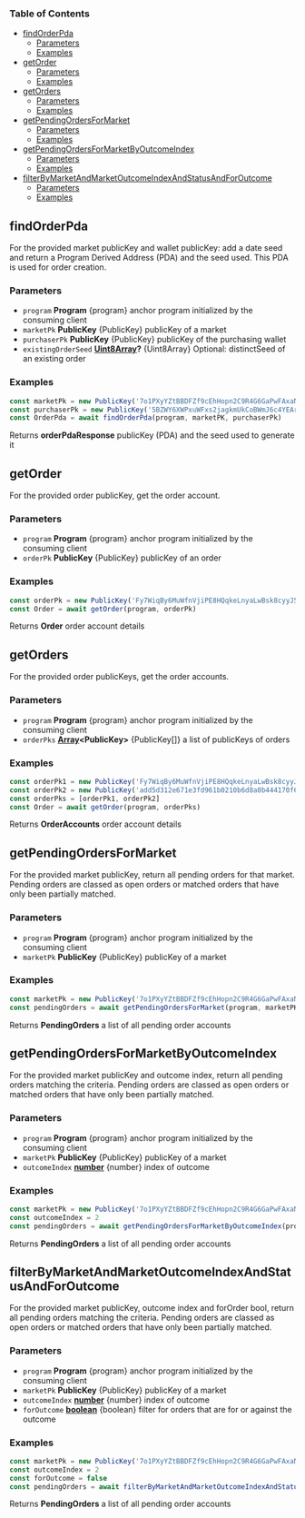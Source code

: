 <!-- Generated by documentation.js. Update this documentation by updating the source code. -->

### Table of Contents

*   [findOrderPda][1]
    *   [Parameters][2]
    *   [Examples][3]
*   [getOrder][4]
    *   [Parameters][5]
    *   [Examples][6]
*   [getOrders][7]
    *   [Parameters][8]
    *   [Examples][9]
*   [getPendingOrdersForMarket][10]
    *   [Parameters][11]
    *   [Examples][12]
*   [getPendingOrdersForMarketByOutcomeIndex][13]
    *   [Parameters][14]
    *   [Examples][15]
*   [filterByMarketAndMarketOutcomeIndexAndStatusAndForOutcome][16]
    *   [Parameters][17]
    *   [Examples][18]

## findOrderPda

For the provided market publicKey and wallet publicKey: add a date seed and return a Program Derived Address (PDA) and the seed used. This PDA is used for order creation.

### Parameters

*   `program` **Program** {program} anchor program initialized by the consuming client
*   `marketPk` **PublicKey** {PublicKey} publicKey of a market
*   `purchaserPk` **PublicKey** {PublicKey} publicKey of the purchasing wallet
*   `existingOrderSeed` **[Uint8Array][19]?** {Uint8Array} Optional: distinctSeed of an existing order

### Examples

```javascript
const marketPk = new PublicKey('7o1PXyYZtBBDFZf9cEhHopn2C9R4G6GaPwFAxaNWM33D')
const purchaserPk = new PublicKey('5BZWY6XWPxuWFxs2jagkmUkCoBWmJ6c4YEArr83hYBWk')
const OrderPda = await findOrderPda(program, marketPK, purchaserPk)
```

Returns **orderPdaResponse** publicKey (PDA) and the seed used to generate it

## getOrder

For the provided order publicKey, get the order account.

### Parameters

*   `program` **Program** {program} anchor program initialized by the consuming client
*   `orderPk` **PublicKey** {PublicKey} publicKey of an order

### Examples

```javascript
const orderPk = new PublicKey('Fy7WiqBy6MuWfnVjiPE8HQqkeLnyaLwBsk8cyyJ5WD8X')
const Order = await getOrder(program, orderPk)
```

Returns **Order** order account details

## getOrders

For the provided order publicKeys, get the order accounts.

### Parameters

*   `program` **Program** {program} anchor program initialized by the consuming client
*   `orderPks` **[Array][20]\<PublicKey>** {PublicKey\[]} a list of publicKeys of orders

### Examples

```javascript
const orderPk1 = new PublicKey('Fy7WiqBy6MuWfnVjiPE8HQqkeLnyaLwBsk8cyyJ5WD8X')
const orderPk2 = new PublicKey('add5d312e671e3fd961b0210b6d8a0b444170f6b39ab')
const orderPks = [orderPk1, orderPk2]
const Order = await getOrder(program, orderPks)
```

Returns **OrderAccounts** order account details

## getPendingOrdersForMarket

For the provided market publicKey, return all pending orders for that market. Pending orders are classed as open orders or matched orders that have only been partially matched.

### Parameters

*   `program` **Program** {program} anchor program initialized by the consuming client
*   `marketPk` **PublicKey** {PublicKey} publicKey of a market

### Examples

```javascript
const marketPk = new PublicKey('7o1PXyYZtBBDFZf9cEhHopn2C9R4G6GaPwFAxaNWM33D')
const pendingOrders = await getPendingOrdersForMarket(program, marketPK)
```

Returns **PendingOrders** a list of all pending order accounts

## getPendingOrdersForMarketByOutcomeIndex

For the provided market publicKey and outcome index, return all pending orders matching the criteria. Pending orders are classed as open orders or matched orders that have only been partially matched.

### Parameters

*   `program` **Program** {program} anchor program initialized by the consuming client
*   `marketPk` **PublicKey** {PublicKey} publicKey of a market
*   `outcomeIndex` **[number][21]** {number} index of outcome

### Examples

```javascript
const marketPk = new PublicKey('7o1PXyYZtBBDFZf9cEhHopn2C9R4G6GaPwFAxaNWM33D')
const outcomeIndex = 2
const pendingOrders = await getPendingOrdersForMarketByOutcomeIndex(program, marketPK, outcomeIndex)
```

Returns **PendingOrders** a list of all pending order accounts

## filterByMarketAndMarketOutcomeIndexAndStatusAndForOutcome

For the provided market publicKey, outcome index and forOrder bool, return all pending orders matching the criteria. Pending orders are classed as open orders or matched orders that have only been partially matched.

### Parameters

*   `program` **Program** {program} anchor program initialized by the consuming client
*   `marketPk` **PublicKey** {PublicKey} publicKey of a market
*   `outcomeIndex` **[number][21]** {number} index of outcome
*   `forOutcome` **[boolean][22]** {boolean} filter for orders that are for or against the outcome

### Examples

```javascript
const marketPk = new PublicKey('7o1PXyYZtBBDFZf9cEhHopn2C9R4G6GaPwFAxaNWM33D')
const outcomeIndex = 2
const forOutcome = false
const pendingOrders = await filterByMarketAndMarketOutcomeIndexAndStatusAndForOutcome(program, marketPK, outcomeIndex, forOutcome)
```

Returns **PendingOrders** a list of all pending order accounts

[1]: #findorderpda

[2]: #parameters

[3]: #examples

[4]: #getorder

[5]: #parameters-1

[6]: #examples-1

[7]: #getorders

[8]: #parameters-2

[9]: #examples-2

[10]: #getpendingordersformarket

[11]: #parameters-3

[12]: #examples-3

[13]: #getpendingordersformarketbyoutcomeindex

[14]: #parameters-4

[15]: #examples-4

[16]: #filterbymarketandmarketoutcomeindexandstatusandforoutcome

[17]: #parameters-5

[18]: #examples-5

[19]: https://developer.mozilla.org/docs/Web/JavaScript/Reference/Global_Objects/Uint8Array

[20]: https://developer.mozilla.org/docs/Web/JavaScript/Reference/Global_Objects/Array

[21]: https://developer.mozilla.org/docs/Web/JavaScript/Reference/Global_Objects/Number

[22]: https://developer.mozilla.org/docs/Web/JavaScript/Reference/Global_Objects/Boolean
